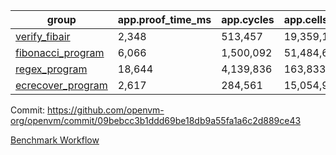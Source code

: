 | group | app.proof_time_ms | app.cycles | app.cells_used | leaf.proof_time_ms | leaf.cycles | leaf.cells_used |
| -- | -- | -- | -- | -- | -- | -- |
| [verify_fibair](https://github.com/openvm-org/openvm/blob/benchmark-results/benchmarks/verify_fibair-09bebcc3b1ddd69be18db9a55fa1a6c2d889ce43.md) | 2,348 |  513,457 |  19,359,162 |- | - | - |
| [fibonacci_program](https://github.com/openvm-org/openvm/blob/benchmark-results/benchmarks/fibonacci-09bebcc3b1ddd69be18db9a55fa1a6c2d889ce43.md) | 6,066 |  1,500,092 |  51,484,605 | 7,790 |  1,781,396 |  68,756,739 |
| [regex_program](https://github.com/openvm-org/openvm/blob/benchmark-results/benchmarks/regex-09bebcc3b1ddd69be18db9a55fa1a6c2d889ce43.md) | 18,644 |  4,139,836 |  163,833,427 | 16,982 |  3,015,682 |  142,081,897 |
| [ecrecover_program](https://github.com/openvm-org/openvm/blob/benchmark-results/benchmarks/ecrecover-09bebcc3b1ddd69be18db9a55fa1a6c2d889ce43.md) | 2,617 |  284,561 |  15,054,935 | 22,790 |  4,146,521 |  203,255,719 |


Commit: https://github.com/openvm-org/openvm/commit/09bebcc3b1ddd69be18db9a55fa1a6c2d889ce43

[Benchmark Workflow](https://github.com/openvm-org/openvm/actions/runs/12940405595)
